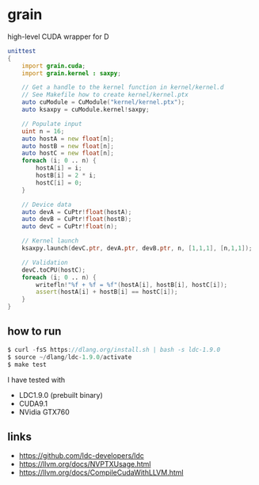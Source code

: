# grain

high-level CUDA wrapper for D

```d
unittest
{
    import grain.cuda;
    import grain.kernel : saxpy;

    // Get a handle to the kernel function in kernel/kernel.d
    // See Makefile how to create kernel/kernel.ptx
    auto cuModule = CuModule("kernel/kernel.ptx");
    auto ksaxpy = cuModule.kernel!saxpy;

    // Populate input
    uint n = 16;
    auto hostA = new float[n];
    auto hostB = new float[n];
    auto hostC = new float[n];
    foreach (i; 0 .. n) {
        hostA[i] = i;
        hostB[i] = 2 * i;
        hostC[i] = 0;
    }

    // Device data
    auto devA = CuPtr!float(hostA);
    auto devB = CuPtr!float(hostB);
    auto devC = CuPtr!float(n);

    // Kernel launch
    ksaxpy.launch(devC.ptr, devA.ptr, devB.ptr, n, [1,1,1], [n,1,1]);

    // Validation
    devC.toCPU(hostC);
    foreach (i; 0 .. n) {
        writefln!"%f + %f = %f"(hostA[i], hostB[i], hostC[i]);
        assert(hostA[i] + hostB[i] == hostC[i]);
    }
}
```

## how to run

```d
$ curl -fsS https://dlang.org/install.sh | bash -s ldc-1.9.0
$ source ~/dlang/ldc-1.9.0/activate
$ make test
```

I have tested with

- LDC1.9.0 (prebuilt binary)
- CUDA9.1
- NVidia GTX760

## links

- https://github.com/ldc-developers/ldc
- https://llvm.org/docs/NVPTXUsage.html
- https://llvm.org/docs/CompileCudaWithLLVM.html
